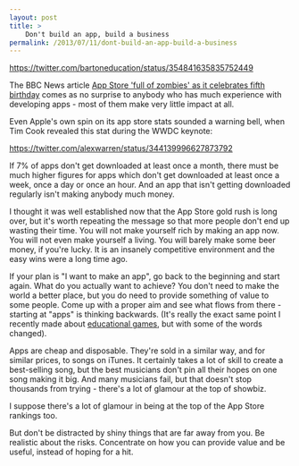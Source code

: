 ```yaml
---
layout: post
title: >
    Don't build an app, build a business
permalink: /2013/07/11/dont-build-an-app-build-a-business
---
```

https://twitter.com/bartoneducation/status/354841635835752449

The BBC News article <a href="http://www.bbc.co.uk/news/technology-23240971">App Store 'full of zombies' as it celebrates fifth birthday</a> comes as no surprise to anybody who has much experience with developing apps - most of them make very little impact at all.

Even Apple's own spin on its app store stats sounded a warning bell, when Tim Cook revealed this stat during the WWDC keynote:

https://twitter.com/alexwarren/status/344139996627873792

If 7% of apps don't get downloaded at least once a month, there must be much higher figures for apps which don't get downloaded at least once a week, once a day or once an hour. And an app that isn't getting downloaded regularly isn't making anybody much money.

I thought it was well established now that the App Store gold rush is long over, but it's worth repeating the message so that more people don't end up wasting their time. You will not make yourself rich by making an app now. You will not even make yourself a living. You will barely make some beer money, if you're lucky. It is an insanely competitive environment and the easy wins were a long time ago.

If your plan is "I want to make an app", go back to the beginning and start again. What do you actually want to achieve? You don't need to make the world a better place, but you do need to provide something of value to some people. Come up with a proper aim and see what flows from there - starting at "apps" is thinking backwards. (It's really the exact same point I recently made about <a title="Building educational apps and games – don’t assume technology is the answer" href="http://alexwarren.co.uk/2013/06/28/building-educational-apps-and-games-dont-assume-technology-is-the-answer/">educational games</a>, but with some of the words changed).

Apps are cheap and disposable. They're sold in a similar way, and for similar prices, to songs on iTunes. It certainly takes a lot of skill to create a best-selling song, but the best musicians don't pin all their hopes on one song making it big. And many musicians fail, but that doesn't stop thousands from trying - there's a lot of glamour at the top of showbiz.

I suppose there's a lot of glamour in being at the top of the App Store rankings too.

But don't be distracted by shiny things that are far away from you. Be realistic about the risks. Concentrate on how you can provide value and be useful, instead of hoping for a hit.